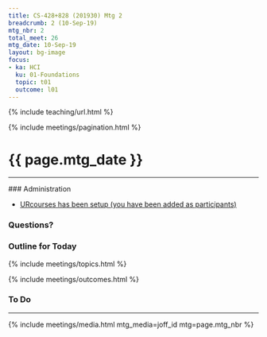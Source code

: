```yaml
---
title: CS-428+828 (201930) Mtg 2
breadcrumb: 2 (10-Sep-19)
mtg_nbr: 2
total_meet: 26
mtg_date: 10-Sep-19
layout: bg-image
focus:
- ka: HCI
  ku: 01-Foundations
  topic: t01
  outcome: l01
---
```

{% include teaching/url.html %}

{% include meetings/pagination.html %}
<h1 class="text-center">{{ page.mtg_date }}</h1>
<hr />
### Administration

* [URcourses has been setup (you have been added as participants)](https://urcourses.uregina.ca/course/view.php?id=2084)

### Questions?

### Outline for Today

{% include meetings/topics.html %}

{% include meetings/outcomes.html %}

### To Do

<hr />
{% include meetings/media.html mtg_media=joff_id mtg=page.mtg_nbr %}
